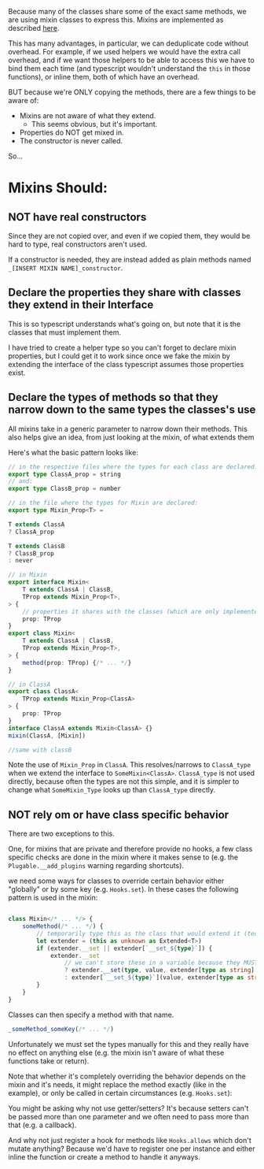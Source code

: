 Because many of the classes share some of the exact same methods, we are using mixin classes to express this. Mixins are implemented as described [here](https://www.typescriptlang.org/docs/handbook/mixins.html).

This has many advantages, in particular, we can deduplicate code without overhead. For example, if we used helpers we would have the extra call overhead, and if we want those helpers to be able to access this we have to bind them each time (and typescript wouldn't understand the `this` in those functions), or inline them, both of which have an overhead.

BUT because we're ONLY copying the methods, there are a few things to be aware of:

- Mixins are not aware of what they extend.
  - This seems obvious, but it's important.
- Properties do NOT get mixed in.
- The constructor is never called.

So...

# Mixins Should:

## NOT have real constructors
Since they are not copied over, and even if we copied them, they would be hard to type, real constructors aren't used.

If a constructor is needed, they are instead added as plain methods named `_[INSERT MIXIN NAME]_constructor`.

## Declare the properties they share with classes they extend in their Interface

This is so typescript understands what's going on, but note that it is the classes that must implement them.

I have tried to create a helper type so you can't forget to declare mixin properties, but I could get it to work since once we fake the mixin by extending the interface of the class typescript assumes those properties exist.

## Declare the types of methods so that they narrow down to the same types the classes's use
All mixins take in a generic parameter to narrow down their methods. This also helps give an idea, from just looking at the mixin, of what extends them

Here's what the basic pattern looks like:
```ts
// in the respective files where the types for each class are declared:
export type ClassA_prop = string
// and:
export type ClassB_prop = number

// in the file where the types for Mixin are declared:
export type Mixin_Prop<T> =

T extends ClassA
? ClassA_prop

T extends ClassB
? ClassB_prop
: never

// in Mixin
export interface Mixin<
	T extends ClassA | ClassB,
	TProp extends Mixin_Prop<T>,
> {
	// properties it shares with the classes (which are only implemented by the classes)
	prop: TProp
}
export class Mixin<
	T extends ClassA | ClassB,
	TProp extends Mixin_Prop<T>,
> {
	method(prop: TProp) {/* ... */}
}

// in ClassA
export class ClassA<
	TProp extends Mixin_Prop<ClassA>
> {
	prop: TProp
}
interface ClassA extends Mixin<ClassA> {}
mixin(ClassA, [Mixin])

//same with classB
```

Note the use of `Mixin_Prop` in `ClassA`. This resolves/narrows to `ClassA_type` when we extend the interface to `SomeMixin<ClassA>`. `ClassA_type` is not used directly, because often the types are not this simple, and it is simpler to change what `SomeMixin_Type` looks up than `ClassA_type` directly.

## NOT rely om or have class specific behavior

There are two exceptions to this.

One, for mixins that are private and therefore provide no hooks, a few class specific checks are done in the mixin where it makes sense to (e.g. the `Plugable.__add_plugins` warning regarding shortcuts).

we need some ways for classes to override certain behavior either "globally" or by some key (e.g. `Hooks.set`). In these cases the following pattern is used in the mixin:

```ts

class Mixin</* ... */> {
	someMethod(/* ... */) {
		// temporarily type this as the class that would extend it (technically a bit looser)
		let extender = (this as unknown as Extended<T>)
		if (extender.__set || extender[`__set_${type}`]) {
			extender.__set
				// we can't store these in a variable because they MUST be called from extender, otherwise `this` is will be undefined inside the methods
				? extender.__set(type, value, extender[type as string], cb)
				: extender[`__set_${type}`](value, extender[type as string], cb)
		}
	}
}
```


Classes can then specify a method with that name.

```ts
_someMethod_someKey(/* ... */)
```
Unfortunately we must set the types manually for this and they really have no effect on anything else (e.g. the mixin isn't aware of what these functions take or return).

Note that whether it's completely overriding the behavior depends on the mixin and it's needs, it might replace the method exactly (like in the example), or only be called in certain circumstances (e.g. `Hooks.set`):

You might be asking why not use getter/setters? It's because setters can't be passed more than one parameter and we often need to pass more than that (e.g. a callback).

And why not just register a hook for methods like `Hooks.allows` which don't mutate anything? Because we'd have to register one per instance and either inline the function or create a method to handle it anyways.


